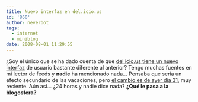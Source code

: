 ```yaml
---
title: Nuevo interfaz en del.icio.us
id: '860'
author: neverbot
tags:
  - internet
  - miniblog
date: 2008-08-01 11:29:55
---
```


¿Soy el único que se ha dado cuenta de que [del.icio.us tiene un nuevo interfaz](http://delicious.com/ialonso) de usuario bastante diferente al anterior? Tengo muchas fuentes en mi lector de feeds y **nadie** ha mencionado nada... Pensaba que sería un efecto secundario de las vacaciones, pero [el cambio es de ayer día 31](http://blog.delicious.com/blog/2008/07/oh-happy-day.html), muy reciente. Aún así... ¿24 horas y nadie dice nada? **¿Qué le pasa a la blogosfera?**
